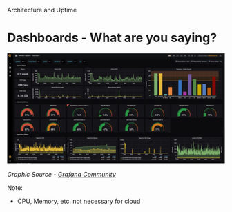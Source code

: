 Architecture and Uptime

# Dashboards - What are you saying?

<img src="./images/grafana-esxi-022.png" alt="Monitoring Microservices" class="img-center img-with-src">

<cite>Graphic Source - [Grafana Community](https://community.grafana.com/t/status-panel-for-more-than-200-servers/2710)</cite>

Note:

- CPU, Memory, etc. not necessary for cloud
